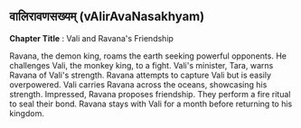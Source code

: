 ## वालिरावणसख्यम् (vAlirAvaNasakhyam)
**Chapter Title** : Vali and Ravana's Friendship

Ravana, the demon king, roams the earth seeking powerful opponents. He challenges Vali, the monkey king, to a fight. Vali's minister, Tara, warns Ravana of Vali's strength. Ravana attempts to capture Vali but is easily overpowered. Vali carries Ravana across the oceans, showcasing his strength. Impressed, Ravana proposes friendship. They perform a fire ritual to seal their bond. Ravana stays with Vali for a month before returning to his kingdom.